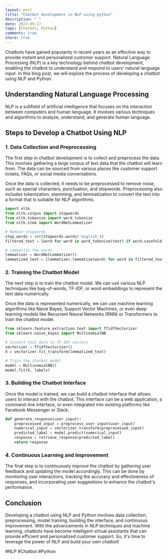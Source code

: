 ```yaml
---
layout: post
title: "Chatbot development in NLP using python"
description: " "
date: 2023-09-17
tags: [Chatbot, Python]
comments: true
share: true
---
```


Chatbots have gained popularity in recent years as an effective way to provide instant and personalized customer support. Natural Language Processing (NLP) is a key technology behind chatbot development, enabling the chatbot to understand and respond to users' natural language input. In this blog post, we will explore the process of developing a chatbot using NLP and Python.

## Understanding Natural Language Processing

NLP is a subfield of artificial intelligence that focuses on the interaction between computers and human language. It involves various techniques and algorithms to analyze, understand, and generate human language.

## Steps to Develop a Chatbot Using NLP

### 1. Data Collection and Preprocessing

The first step in chatbot development is to collect and preprocess the data. This involves gathering a large corpus of text data that the chatbot will learn from. The data can be sourced from various places like customer support tickets, FAQs, or social media conversations.

Once the data is collected, it needs to be preprocessed to remove noise, such as special characters, punctuation, and stopwords. Preprocessing also includes tokenization, stemming, and lemmatization to convert the text into a format that is suitable for NLP algorithms.

```python
import nltk
from nltk.corpus import stopwords
from nltk.tokenize import word_tokenize
from nltk.stem import WordNetLemmatizer

# Remove stopwords
stop_words = set(stopwords.words('english'))
filtered_text = [word for word in word_tokenize(text) if word.casefold() not in stop_words]

# Lemmatize the words
lemmatizer = WordNetLemmatizer()
lemmatized_text = [lemmatizer.lemmatize(word) for word in filtered_text]
```

### 2. Training the Chatbot Model

The next step is to train the chatbot model. We can use various NLP techniques like bag-of-words, TF-IDF, or word embeddings to represent the text data numerically.

Once the data is represented numerically, we can use machine learning algorithms like Naive Bayes, Support Vector Machines, or even deep learning models like Recurrent Neural Networks (RNN) or Transformers to train the chatbot model.

```python
from sklearn.feature_extraction.text import TfidfVectorizer
from sklearn.naive_bayes import MultinomialNB

# Convert text data to TF-IDF vectors
vectorizer = TfidfVectorizer()
X = vectorizer.fit_transform(lemmatized_text)

# Train the chatbot model
model = MultinomialNB()
model.fit(X, labels)
```

### 3. Building the Chatbot Interface

Once the model is trained, we can build a chatbot interface that allows users to interact with the chatbot. This interface can be a web application, a command-line interface, or even integrated into existing platforms like Facebook Messenger or Slack.

```python
def generate_response(user_input):
    preprocessed_input = preprocess_user_input(user_input)
    numerical_input = vectorizer.transform(preprocessed_input)
    predicted_label = model.predict(numerical_input)
    response = retrieve_response(predicted_label)
    return response
```

### 4. Continuous Learning and Improvement

The final step is to continuously improve the chatbot by gathering user feedback and updating the model accordingly. This can be done by monitoring user interactions, tracking the accuracy and effectiveness of responses, and incorporating user suggestions to enhance the chatbot's performance.

## Conclusion

Developing a chatbot using NLP and Python involves data collection, preprocessing, model training, building the interface, and continuous improvement. With the advancements in NLP techniques and machine learning, chatbots have become intelligent virtual assistants that can provide efficient and personalized customer support. So, it's time to leverage the power of NLP and build your own chatbot!

#NLP #Chatbot #Python